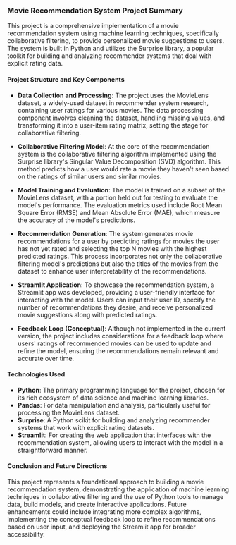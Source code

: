### Movie Recommendation System Project Summary

This project is a comprehensive implementation of a movie recommendation system using machine learning techniques, specifically collaborative filtering, to provide personalized movie suggestions to users. The system is built in Python and utilizes the Surprise library, a popular toolkit for building and analyzing recommender systems that deal with explicit rating data.

#### Project Structure and Key Components

- **Data Collection and Processing**: The project uses the MovieLens dataset, a widely-used dataset in recommender system research, containing user ratings for various movies. The data processing component involves cleaning the dataset, handling missing values, and transforming it into a user-item rating matrix, setting the stage for collaborative filtering.

- **Collaborative Filtering Model**: At the core of the recommendation system is the collaborative filtering algorithm implemented using the Surprise library's Singular Value Decomposition (SVD) algorithm. This method predicts how a user would rate a movie they haven't seen based on the ratings of similar users and similar movies.

- **Model Training and Evaluation**: The model is trained on a subset of the MovieLens dataset, with a portion held out for testing to evaluate the model's performance. The evaluation metrics used include Root Mean Square Error (RMSE) and Mean Absolute Error (MAE), which measure the accuracy of the model's predictions.

- **Recommendation Generation**: The system generates movie recommendations for a user by predicting ratings for movies the user has not yet rated and selecting the top N movies with the highest predicted ratings. This process incorporates not only the collaborative filtering model's predictions but also the titles of the movies from the dataset to enhance user interpretability of the recommendations.

- **Streamlit Application**: To showcase the recommendation system, a Streamlit app was developed, providing a user-friendly interface for interacting with the model. Users can input their user ID, specify the number of recommendations they desire, and receive personalized movie suggestions along with predicted ratings.

- **Feedback Loop (Conceptual)**: Although not implemented in the current version, the project includes considerations for a feedback loop where users' ratings of recommended movies can be used to update and refine the model, ensuring the recommendations remain relevant and accurate over time.

#### Technologies Used

- **Python**: The primary programming language for the project, chosen for its rich ecosystem of data science and machine learning libraries.
- **Pandas**: For data manipulation and analysis, particularly useful for processing the MovieLens dataset.
- **Surprise**: A Python scikit for building and analyzing recommender systems that work with explicit rating datasets.
- **Streamlit**: For creating the web application that interfaces with the recommendation system, allowing users to interact with the model in a straightforward manner.

#### Conclusion and Future Directions

This project represents a foundational approach to building a movie recommendation system, demonstrating the application of machine learning techniques in collaborative filtering and the use of Python tools to manage data, build models, and create interactive applications. Future enhancements could include integrating more complex algorithms, implementing the conceptual feedback loop to refine recommendations based on user input, and deploying the Streamlit app for broader accessibility.
